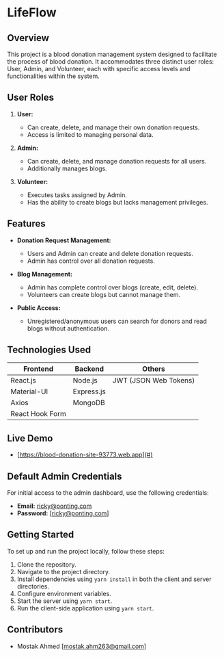 

# LifeFlow

## Overview

This project is a blood donation management system designed to facilitate the process of blood donation. It accommodates three distinct user roles: User, Admin, and Volunteer, each with specific access levels and functionalities within the system.

## User Roles

1. **User:**
   - Can create, delete, and manage their own donation requests.
   - Access is limited to managing personal data.

2. **Admin:**
   - Can create, delete, and manage donation requests for all users.
   - Additionally manages blogs.

3. **Volunteer:**
   - Executes tasks assigned by Admin.
   - Has the ability to create blogs but lacks management privileges.

## Features

- **Donation Request Management:**
  - Users and Admin can create and delete donation requests.
  - Admin has control over all donation requests.

- **Blog Management:**
  - Admin has complete control over blogs (create, edit, delete).
  - Volunteers can create blogs but cannot manage them.

- **Public Access:**
  - Unregistered/anonymous users can search for donors and read blogs without authentication.

## Technologies Used

| Frontend      | Backend       | Others              |
|---------------|---------------|---------------------|
| React.js      | Node.js       | JWT (JSON Web Tokens) |
| Material-UI   | Express.js    |                     |
| Axios         | MongoDB       |                     |
| React Hook Form|              |                     |

## Live Demo

- [https://blood-donation-site-93773.web.app](#) <!-- Replace '#' with your live demo URL -->

## Default Admin Credentials

For initial access to the admin dashboard, use the following credentials:

- **Email:** ricky@ponting.com
- **Password:** [ricky@ponting.com]


## Getting Started

To set up and run the project locally, follow these steps:

1. Clone the repository.
2. Navigate to the project directory.
3. Install dependencies using `yarn install` in both the client and server directories.
4. Configure environment variables.
5. Start the server using `yarn start`.
6. Run the client-side application using `yarn start`.

## Contributors

- Mostak Ahmed [mostak.ahm263@gmail.com]



